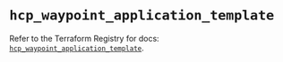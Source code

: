 # `hcp_waypoint_application_template`

Refer to the Terraform Registry for docs: [`hcp_waypoint_application_template`](https://registry.terraform.io/providers/hashicorp/hcp/0.92.0/docs/resources/waypoint_application_template).
